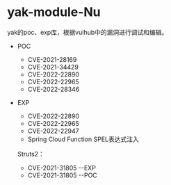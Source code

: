 # yak-module-Nu
yak的poc、exp库，根据vulhub中的漏洞进行调试和编辑。

- POC
  -  CVE-2021-28169
  -  CVE-2021-34429
  -  CVE-2022-22890
  -  CVE-2022-22965
  -  CVE-2022-28346
- EXP
  - CVE-2022-22890
  - CVE-2022-22965
  - CVE-2022-22947
  - Spring Cloud Function SPEL表达式注入
  
  Struts2：
  - CVE-2021-31805 --EXP
  - CVE-2021-31805 --POC
  
  
